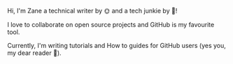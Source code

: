 Hi, I'm Zane a technical writer by 🌞 and a tech junkie by 🌚!

I love to collaborate on open source projects and GitHub is my favourite tool. 

Currently, I'm writing tutorials and How to guides for GitHub users (yes you, my dear reader 👀). 
<!---
zainabzaman2017/zainabzaman2017 is a ✨ special ✨ repository because its `README.md` (this file) appears on your GitHub profile.
You can click the Preview link to take a look at your changes.
--->
